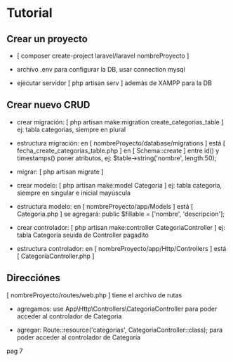 # Tutorial

## Crear un proyecto

- [ composer create-project laravel/laravel nombreProyecto ]

- archivo .env para configurar la DB, usar connection mysql

- ejecutar servidor [ php artisan serv ] además de XAMPP para la DB

## Crear nuevo CRUD

- crear migración:
[ php artisan make:migration create_categorias_table ]
ej: tabla categorias, siempre en plural

- estructura migración:
en [ nombreProyecto/database/migrations ] está [ fecha_create_categorias_table.php ]
en [ Schema::create ] entre id() y timestamps() poner atributos, ej: $table->string('nombre', length:50);

- migrar:
[ php artisan migrate ]

- crear modelo:
[ php artisan make:model Categoria ]
ej: tabla categoria, siempre en singular e inicial mayúscula

- estructura modelo:
en [ nombreProyecto/app/Models ] está [ Categoria.php ]
se agregará: public $fillable = ['nombre', 'descripcion'];

- crear controlador:
[  php artisan make:controller CategoriaController ]
ej: tabla Categoria seuida de Controller pagadito

- estructura controlador:
en [ nombreProyecto/app/Http/Controllers ] está [ CategoriaController.php ]

## Direcciónes

[ nombreProyecto/routes/web.php ] tiene el archivo de rutas

- agregamos: use App\Http\Controllers\CategoriaController
para poder acceder al controlador de Categoria

- agregar: Route::resource('categorias', CategoriaController::class);
para poder acceder al controlador de Categoria

pag 7